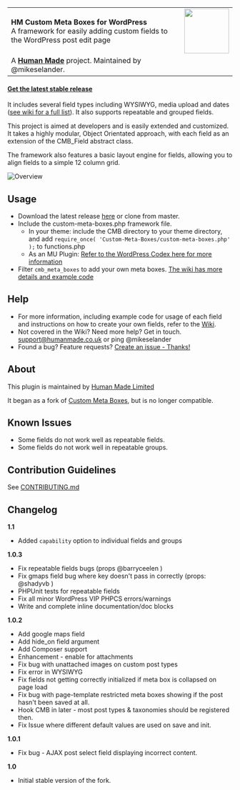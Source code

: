 <table width="100%">
	<tr>
		<td align="left" width="70">
			<strong>HM Custom Meta Boxes for WordPress</strong><br />
			A framework for easily adding custom fields  to the WordPress post edit page
		</td>
		<td align="center" width="20%">
		    <img src="https://hmn.md/content/themes/hmnmd/assets/images/hm-logo.svg" width="100" />
		</td>
	</tr>
	<tr>
		<td>
			A <strong><a href="https://hmn.md/">Human Made</a></strong> project. Maintained by @mikeselander.
		</td>
		<td align="center"></td>
	</tr>
</table>

#### [Get the latest stable release](https://github.com/humanmade/Custom-Meta-Boxes/releases/latest)

It includes several field types including WYSIWYG, media upload and dates ([see wiki for a full list](https://github.com/humanmade/Custom-Meta-Boxes/wiki)). It also supports repeatable and grouped fields.

This project is aimed at developers and is easily extended and customized. It takes a highly modular, Object Orientated approach, with each field as an extension of the CMB_Field abstract class.

The framework also features a basic layout engine for fields, allowing you to align fields to a simple 12 column grid.

![Overview](https://cloud.githubusercontent.com/assets/1039236/19131223/426658c4-8b6c-11e6-808d-b689ee6820ac.jpg)

## Usage

* Download the latest release [here](https://github.com/humanmade/Custom-Meta-Boxes/releases/latest) or clone from master.
* Include the custom-meta-boxes.php framework file.
    * In your theme: include the CMB directory to your theme directory, and add `require_once( 'Custom-Meta-Boxes/custom-meta-boxes.php' );` to functions.php
    * As an MU Plugin: [Refer to the WordPress Codex here for more information](http://codex.wordpress.org/Must_Use_Plugins)
* Filter `cmb_meta_boxes` to add your own meta boxes. [The wiki has more details and example code](https://github.com/humanmade/Custom-Meta-Boxes/wiki/Create-a-Meta-Box)

## Help

* For more information, including example code for usage of each field and instructions on how to create your own fields, refer to the [Wiki](https://github.com/humanmade/Custom-Meta-Boxes/wiki/).
* Not covered in the Wiki? Need more help? Get in touch. support@humanmade.co.uk or ping @mikeselander
* Found a bug? Feature requests? [Create an issue - Thanks!](https://github.com/humanmade/Custom-Meta-Boxes/issues/new)

## About

This plugin is maintained by [Human Made Limited](http://hmn.md)

It began as a fork of [Custom Meta Boxes](https://github.com/jaredatch/Custom-Metaboxes-and-Fields-for-WordPress), but is no longer compatible.

## Known Issues
* Some fields do not work well as repeatable fields.
* Some fields do not work well in repeatable groups.

## Contribution Guidelines ##

See [CONTRIBUTING.md](https://github.com/humanmade/Custom-Meta-Boxes/blob/master/CONTRIBUTING.md)

## Changelog ##

**1.1**
* Added `capability` option to individual fields and groups

**1.0.3**
* Fix repeatable fields bugs (props @barryceelen )
* Fix gmaps field bug where key doesn't pass in correctly (props: @shadyvb )
* PHPUnit tests for repeatable fields
* Fix all minor WordPress VIP PHPCS errors/warnings
* Write and complete inline documentation/doc blocks

**1.0.2**
* Add google maps field
* Add hide_on field argument
* Add Composer support
* Enhancement - enable for attachments
* Fix bug with unattached images on custom post types
* Fix error in WYSIWYG
* Fix fields not getting correctly initialized if meta box is collapsed on page load
* Fix bug with page-template restricted meta boxes showing if the post hasn't been saved at all.
* Hook CMB in later - most post types & taxonomies should be registered then.
* Fix Issue where different default values are used on save and init.

**1.0.1**
* Fix bug - AJAX post select field displaying incorrect content.

**1.0**
* Initial stable version of the fork.
